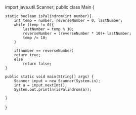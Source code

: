 import java.util.Scanner;
public class Main {

    static boolean isPalindrom(int number){
        int temp = number, reverseNumber = 0, lastNumber;
        while (temp != 0){
            lastNumber = temp % 10;
            reverseNumber = (reverseNumber * 10)+ lastNumber;
            temp /= 10;
        }

        if(number == reverseNumber)
        return true;
        else
            return false;
    }

    public static void main(String[] args) {
        Scanner input = new Scanner(System.in);
        int a = input.nextInt();
        System.out.println(isPalindrom(a));

    }
}

